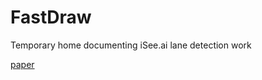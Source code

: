 # FastDraw
Temporary home documenting iSee.ai lane detection work

[paper](https://github.com/jonahthelion/FastDraw/paper.pdf)
